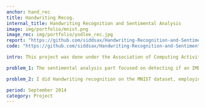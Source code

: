 ```yaml
---
anchor: hand_rec
title: Handwriting Recog.
internal_title: Handwriting Recognition and Sentimental Analysis  
image: img/portfolio/mnist.png
image_rec: img/portfolio/yodlee_rec.jpg
report: "https://github.com/siddsax/Handwriting-Recognition-and-Sentimental-Analysis/blob/master/Handwriting%20Recognition%20and%20Sentimental%20Analysis%20.pdf"
code: "https://github.com/siddsax/Handwriting-Recognition-and-Sentimental-Analysis"

intro: This project was done under the Association of Computing Activites at IITK and part of my first exposure to Machine Learning. I had been doing computer vision without ML in the past via AUV but this project introduced me to the know-hows. There were two parts of the project, handwriting recognition, and sentimental analysis, getting to know both images and text.

problem_1: The sentimental analysis part focused on detecting if an IMDB review is positive or negative. I used a naive Bayes classifier modeled along the tracks of a spam classifier to test whether the review is a positive one or negative. I used tokenization using the NLTK library to reduce the complexity as well.

problem_2: I did Handwriting recognition on the MNIST dataset, employing a simple feedforward single layer neural network. I experimented with quadratic, cross entropy and softmax loss function hence improving the accuracy to more than 96%. Besides also going into the theory of backpropagation as well as Universal Approximation Theorem. 

period: September 2014
category: Project
---
```

